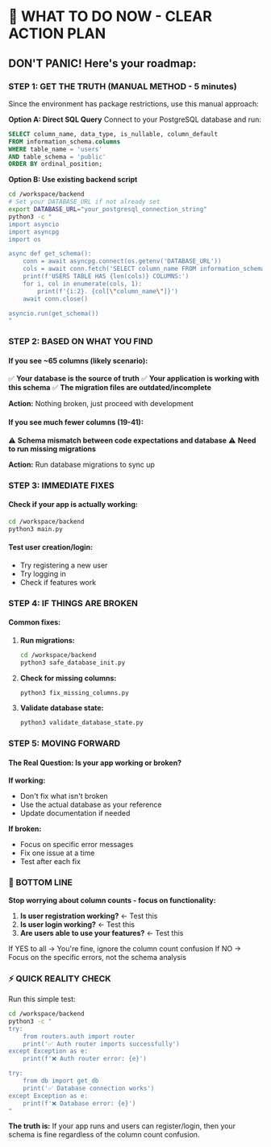 # 🚨 WHAT TO DO NOW - CLEAR ACTION PLAN

## DON'T PANIC! Here's your roadmap:

### STEP 1: GET THE TRUTH (MANUAL METHOD - 5 minutes)

Since the environment has package restrictions, use this manual approach:

**Option A: Direct SQL Query**
Connect to your PostgreSQL database and run:
```sql
SELECT column_name, data_type, is_nullable, column_default
FROM information_schema.columns 
WHERE table_name = 'users' 
AND table_schema = 'public'
ORDER BY ordinal_position;
```

**Option B: Use existing backend script**
```bash
cd /workspace/backend
# Set your DATABASE_URL if not already set
export DATABASE_URL="your_postgresql_connection_string"
python3 -c "
import asyncio
import asyncpg
import os

async def get_schema():
    conn = await asyncpg.connect(os.getenv('DATABASE_URL'))
    cols = await conn.fetch('SELECT column_name FROM information_schema.columns WHERE table_name = \\'users\\' ORDER BY ordinal_position')
    print(f'USERS TABLE HAS {len(cols)} COLUMNS:')
    for i, col in enumerate(cols, 1):
        print(f'{i:2}. {col[\"column_name\"]}')
    await conn.close()

asyncio.run(get_schema())
"
```

### STEP 2: BASED ON WHAT YOU FIND

#### If you see ~65 columns (likely scenario):
✅ **Your database is the source of truth**
✅ **Your application is working with this schema**
✅ **The migration files are outdated/incomplete**

**Action:** Nothing broken, just proceed with development

#### If you see much fewer columns (19-41):
⚠️ **Schema mismatch between code expectations and database**
⚠️ **Need to run missing migrations**

**Action:** Run database migrations to sync up

### STEP 3: IMMEDIATE FIXES

#### Check if your app is actually working:
```bash
cd /workspace/backend
python3 main.py
```

#### Test user creation/login:
- Try registering a new user
- Try logging in
- Check if features work

### STEP 4: IF THINGS ARE BROKEN

#### Common fixes:
1. **Run migrations:**
   ```bash
   cd /workspace/backend
   python3 safe_database_init.py
   ```

2. **Check for missing columns:**
   ```bash
   python3 fix_missing_columns.py
   ```

3. **Validate database state:**
   ```bash
   python3 validate_database_state.py
   ```

### STEP 5: MOVING FORWARD

#### The Real Question: **Is your app working or broken?**

**If working:**
- Don't fix what isn't broken
- Use the actual database as your reference
- Update documentation if needed

**If broken:**
- Focus on specific error messages
- Fix one issue at a time
- Test after each fix

### 🎯 BOTTOM LINE

**Stop worrying about column counts - focus on functionality:**

1. **Is user registration working?** ← Test this
2. **Is user login working?** ← Test this  
3. **Are users able to use your features?** ← Test this

If YES to all → You're fine, ignore the column count confusion
If NO → Focus on the specific errors, not the schema analysis

### ⚡ QUICK REALITY CHECK

Run this simple test:
```bash
cd /workspace/backend
python3 -c "
try:
    from routers.auth import router
    print('✅ Auth router imports successfully')
except Exception as e:
    print(f'❌ Auth router error: {e}')

try:
    from db import get_db
    print('✅ Database connection works')
except Exception as e:
    print(f'❌ Database error: {e}')
"
```

**The truth is:** If your app runs and users can register/login, then your schema is fine regardless of the column count confusion.